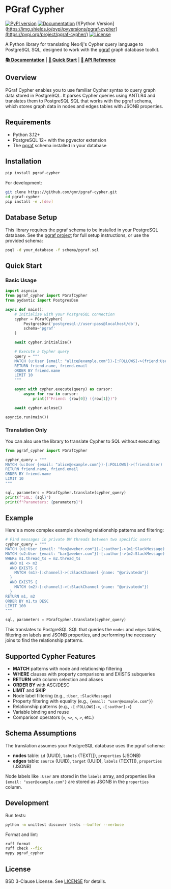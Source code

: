 # PGraf Cypher

[![PyPI version](https://badge.fury.io/py/pgraf-cypher.svg)](https://badge.fury.io/py/pgraf-cypher)
[![Documentation](https://img.shields.io/badge/docs-latest-blue.svg)](https://gmr.github.io/pgraf-cypher/)
[![Python Version](https://img.shields.io/pypi/pyversions/pgraf-cypher](https://pypi.org/project/pgraf-cypher/)
[![License](https://img.shields.io/github/license/gmr/pgraf-cypher)](https://github.com/gmr/pgraf-cypher/blob/main/LICENSE)

A Python library for translating Neo4j's Cypher query language to PostgreSQL SQL, designed to work with the [pgraf](https://github.com/gmr/pgraf) graph database toolkit.

[**📚 Documentation**](https://gmr.github.io/pgraf/) | [**🚀 Quick Start**](https://gmr.github.io/pgraf/installation/) | [**📖 API Reference**](https://gmr.github.io/pgraf/api/graph/)

## Overview

PGraf Cypher enables you to use familiar Cypher syntax to query graph data stored in PostgreSQL. It parses Cypher queries using ANTLR4 and translates them to PostgreSQL SQL that works with the pgraf schema, which stores graph data in nodes and edges tables with JSONB properties.

## Requirements

- Python 3.12+
- PostgreSQL 12+ with the pgvector extension
- The [pgraf](https://github.com/gmr/pgraf) schema installed in your database

## Installation

```bash
pip install pgraf-cypher
```

For development:
```bash
git clone https://github.com/gmr/pgraf-cypher.git
cd pgraf-cypher
pip install -e .[dev]
```

## Database Setup

This library requires the pgraf schema to be installed in your PostgreSQL database. See the [pgraf project](https://github.com/gmr/pgraf) for full setup instructions, or use the provided schema:

```bash
psql -d your_database -f schema/pgraf.sql
```

## Quick Start

### Basic Usage

```python
import asyncio
from pgraf_cypher import PGrafCypher
from pydantic import PostgresDsn

async def main():
    # Initialize with your PostgreSQL connection
    cypher = PGrafCypher(
        PostgresDsn('postgresql://user:pass@localhost/db'),
        schema='pgraf'
    )

    await cypher.initialize()

    # Execute a Cypher query
    query = """
    MATCH (u:User {email: "alice@example.com"})-[:FOLLOWS]->(friend:User)
    RETURN friend.name, friend.email
    ORDER BY friend.name
    LIMIT 10
    """

    async with cypher.execute(query) as cursor:
        async for row in cursor:
            print(f"Friend: {row[0]} ({row[1]})")

    await cypher.aclose()

asyncio.run(main())
```

### Translation Only

You can also use the library to translate Cypher to SQL without executing:

```python
from pgraf_cypher import PGrafCypher

cypher_query = """
MATCH (u:User {email: "alice@example.com"})-[:FOLLOWS]->(friend:User)
RETURN friend.name, friend.email
ORDER BY friend.name
LIMIT 10
"""

sql, parameters = PGrafCypher.translate(cypher_query)
print(f"SQL: {sql}")
print(f"Parameters: {parameters}")
```

## Example

Here's a more complex example showing relationship patterns and filtering:

```python
# Find messages in private DM threads between two specific users
cypher_query = """
MATCH (u1:User {email: "foo@aweber.com"})-[:author]->(m1:SlackMessage)
MATCH (u2:User {email: "bar@aweber.com"})-[:author]->(m2:SlackMessage)
WHERE m1.thread_ts = m2.thread_ts
  AND m1 <> m2
  AND EXISTS {
    MATCH (m1)-[:channel]->(:SlackChannel {name: "@privatedm"})
  }
  AND EXISTS {
    MATCH (m2)-[:channel]->(:SlackChannel {name: "@privatedm"})
  }
RETURN m1, m2
ORDER BY m1.ts DESC
LIMIT 100
"""

sql, parameters = PGrafCypher.translate(cypher_query)
```

This translates to PostgreSQL SQL that queries the `nodes` and `edges` tables, filtering on labels and JSONB properties, and performing the necessary joins to find the relationship patterns.

## Supported Cypher Features

- **MATCH** patterns with node and relationship filtering
- **WHERE** clauses with property comparisons and EXISTS subqueries
- **RETURN** with column selection and aliases
- **ORDER BY** with ASC/DESC
- **LIMIT** and **SKIP**
- Node label filtering (e.g., `:User`, `:SlackMessage`)
- Property filtering with equality (e.g., `{email: "user@example.com"}`)
- Relationship patterns (e.g., `-[:FOLLOWS]->`, `-[:author]->`)
- Variable binding and reuse
- Comparison operators (`=`, `<>`, `<`, `>`, etc.)

## Schema Assumptions

The translation assumes your PostgreSQL database uses the pgraf schema:

- **nodes** table: `id` (UUID), `labels` (TEXT[]), `properties` (JSONB)
- **edges** table: `source` (UUID), `target` (UUID), `labels` (TEXT[]), `properties` (JSONB)

Node labels like `:User` are stored in the `labels` array, and properties like `{email: "user@example.com"}` are stored as JSONB in the `properties` column.

## Development

Run tests:
```bash
python -m unittest discover tests --buffer --verbose
```

Format and lint:
```bash
ruff format
ruff check --fix
mypy pgraf_cypher
```

## License

BSD 3-Clause License. See [LICENSE](LICENSE) for details.
